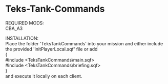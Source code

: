 # Teks-Tank-Commands
REQUIRED MODS:<br/> 
CBA_A3<br/>

INSTALLATION:<br/>
Place the folder 'TeksTankCommands' into your mission and either include the provided 'initPlayerLocal.sqf' file or add<br/> 
{<br/>
#include <TeksTankCommands\main.sqf><br/>
#include <TeksTankCommands\briefing.sqf><br/>
}<br/> 
and execute it locally on each client.<br/>
